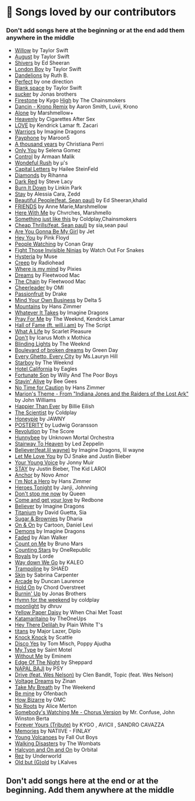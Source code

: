 # 💖 Songs loved by our contributors

### Don't add songs here at the beginning or at the end add them anywhere in the middle

-   [Willow](https://open.spotify.com/track/0lx2cLdOt3piJbcaXIV74f?si=FKBeBFL9TN-cgyp92ELCXQ&utm_source=copy-link&dl_branch=1) by Taylor Swift
-   [August](https://open.spotify.com/track/3hUxzQpSfdDqwM3ZTFQY0K?si=OrvPbYwSSp6_ekjOfAdD6w&utm_source=copy-link&dl_branch=1) by Taylor Swift
-   [Shivers](https://open.spotify.com/track/75MNhvTCCKsST3YqqUiU9r?si=AxNS3WM5SVOXfe5O6VNGTw&utm_source=copy-link&dl_branch=1) by Ed Sheeran
-   [London Boy](https://open.spotify.com/track/1LLXZFeAHK9R4xUramtUKw?si=5YGvGc9AQxWsTkZVJ6Xm_g&utm_source=copy-link&dl_branch=1) by Taylor Swift
-   [Dandelions](https://open.spotify.com/track/2eAvDnpXP5W0cVtiI0PUxV?si=51c7cb0e3cfe4c3c&nd=1) by Ruth B.
-   [Perfect](https://open.spotify.com/track/3NLnwwAQbbFKcEcV8hDItk?si=99fd530f93a84848) by one direction
-   [Blank space](https://open.spotify.com/track/1u8c2t2Cy7UBoG4ArRcF5g?si=bf8bf247e18b4560) by Taylor Swift
-   [sucker](https://open.spotify.com/track/22vgEDb5hykfaTwLuskFGD?si=687229ed255f454c) by Jonas brothers
-   [Firestone](https://open.spotify.com/track/1I8tHoNBFTuoJAlh4hfVVE?si=5e2c3c737e9f444b) by Kygo
    [High](https://open.spotify.com/track/09AvsbivV1FQBRAEBJh7UL?si=3d4a481601884cd7)  by The Chainsmokers
-   [Dancin - Krono Remix](https://open.spotify.com/track/4IlqQhaxrGPxmg35YcXXuS?si=_VShp_2yQTCHJ4HfAZD6cw&utm_source=copy-link) by Aaron Smith, Luvii, Krono
-   [Alone](https://open.spotify.com/track/3MEYFivt6bilQ9q9mFWZ4g?si=e420052b67f9492a) by Marshmellow+
-   [Heavenly](https://open.spotify.com/track/70YTBH8vOGJNMhy6186yFm?si=05721fbbc14142ca) by Cigarettes After Sex
-   [LOVE](https://open.spotify.com/track/6PGoSes0D9eUDeeAafB2As?si=b03a1700d5dc400f) by Kendrick Lamar ft. Zacari
-   [Warriors](https://open.spotify.com/track/1sWeSMifj6Z6kZyI6z3bRc?si=95cfc11c1c484fd4) by Imagine Dragons
-   [Payphone](https://open.spotify.com/track/1XGmzt0PVuFgQYYnV2It7A?si=b0352e7ee25e4634) by Maroon5
-   [A thousand years](https://open.spotify.com/track/6lanRgr6wXibZr8KgzXxBl?si=66264342aa7e4adf) by Christiana Perri
-   [Only You](https://open.spotify.com/track/5ZtfujhQIVRZm2RMZPQ3iD?si=b16bac6253544141) by Selena Gomez
-   [Control](https://open.spotify.com/track/5NH6GqeHO5Zi4bJpPfnwPs) by Armaan Malik
-   [Wondeful Rush](https://open.spotify.com/track/1svfceEomGTQo147p3VDbA?si=32e9ee8030f841b9) by µ's
-   [Capital Letters](https://open.spotify.com/album/2nmhzJgbpV1eJ5lvtZ7Z1c) by Hailee SteinFeld
-   [Diamonds](https://open.spotify.com/track/6O20JhBJPePEkBdrB5sqRx?si=87837b3d959843eb) by Rihanna
-   [Dark Red](https://open.spotify.com/track/37y7iDayfwm3WXn5BiAoRk?si=851243bd279b49d9) by Steve Lacy
-   [Burn It Down](https://open.spotify.com/track/7oVEtyuv9NBmnytsCIsY5I) by Linkin Park
-   [Stay](https://open.spotify.com/track/6uBhi9gBXWjanegOb2Phh0?si=7cbd5c35bfe6468a) by Alessia Cara, Zedd
-   [Beautiful People(feat. Sean paul)](https://open.spotify.com/track/70eFcWOvlMObDhURTqT4Fv?si=e25069dd604f4534) by Ed Sheeran,khalid
-   [FRIENDS](https://open.spotify.com/track/08bNPGLD8AhKpnnERrAc6G?si=76a00edbe12b4938) by Anne Marie,Marshmellow
-   [Here With Me](https://open.spotify.com/track/5icOoE6VgqFKohjWWNp0Ac?si=070a1839e51348dc) by Chvrches, Marshmello
-   [Something just like this](https://open.spotify.com/track/6RUKPb4LETWmmr3iAEQktW?si=620a80d7bf5344ce) by Coldplay,Chainsmokers
-   [Cheap Thrills(feat. Sean paul)](https://open.spotify.com/track/6b3b7lILUJqXcp6w9wNQSm?si=56314b150b7a48c9) by sia,sean paul
-   [Are You Gonna Be My Girl](https://open.spotify.com/track/305WCRhhS10XUcH6AEwZk6?si=b5e5bd9951f946ca) by Jet
-   [Hey You](https://open.spotify.com/track/7F02x6EKYIQV3VcTaTm7oN?si=9bd55ecb23fe45ed) by Pink Floyd
-   [People Watching](https://open.spotify.com/track/4JeOesjcWWlprTAvucDSJX?si=39de2d86e6d4462c) by Conan Gray
-   [Fight Those Invisible Ninjas](https://open.spotify.com/track/0TafMZQB02c8D71VJyGSh4?si=1074c4abe66c4af5) by Watch Out For Snakes
-   [Hysteria](https://open.spotify.com/track/7xyYsOvq5Ec3P4fr6mM9fD?si=a6b0cdb029a44dae) by Muse
-   [Creep](https://open.spotify.com/track/70LcF31zb1H0PyJoS1Sx1r?si=c6d1e6027a5049c4) by Radiohead
-   [Where is my mind](https://open.spotify.com/track/0KzAbK6nItSqNh8q70tb0K?si=5038a99c53d7403f) by Pixies
-   [Dreams](https://open.spotify.com/track/0ofHAoxe9vBkTCp2UQIavz?si=139679eefa0b4afe) by Fleetwood Mac
-   [The Chain](https://open.spotify.com/track/5e9TFTbltYBg2xThimr0rU?si=ba39a949e8494314) by Fleetwood Mac
-   [Cheerleader](https://open.spotify.com/track/7vFoFDWqTX0mHzLfrF1Cfy?si=636a0c6c260d432f) by OMI
-   [Passionfruit](https://open.spotify.com/track/5mCPDVBb16L4XQwDdbRUpz?si=4a0b5808ae1146f8) by Drake
-   [Mind Your Own Business](https://open.spotify.com/track/2CMQoSgyQLXshYuWLdtlRh?si=5c0740ab94a84d07) by Delta 5
-   [Mountains](https://open.spotify.com/track/0Sg3UL7f40ulmTh0Xwr6qY?si=6cb19becde4f4ffe) by Hans Zimmer
-   [Whatever It Takes](https://open.spotify.com/track/6Qn5zhYkTa37e91HC1D7lb?autoplay=true) by Imagine Dragons
-   [Pray For Me](https://open.spotify.com/track/77UjLW8j5UAGAGVGhR5oUK?si=a638537817454814) by The Weeknd, Kendrick Lamar
-   [Hall of Fame (ft. will.i.am)](https://open.spotify.com/track/1X1DWw2pcNZ8zSub3uhlNz?autoplay=true) by The Script
-   [What A Life](https://open.spotify.com/track/4DXceUhBu8hVYO1EuT6EOt?si=d034ba4601ae4ed2) by Scarlet Pleasure
-   [Don't](https://open.spotify.com/track/7pvTLJOjJPbS97gnTfH6uH?si=24000913f8b940b5) by Icarus Moth x Mothica
-   [Blinding Lights](https://open.spotify.com/track/5Sg09MvHqNWPWsYeuY2toY?si=a495f5974a344972) by The Weeknd
-   [Boulevard of broken dreams](https://open.spotify.com/track/5GorCbAP4aL0EJ16frG2hd?si=bb585e27c97540ef) by Green Day
-   [Every Ghetto, Every City](https://open.spotify.com/track/6ioEEcJzOpLyIO6Dgn1RYS?si=ba9980409e7d4ace) by Ms.Lauryn Hill
-   [Starboy](https://open.spotify.com/track/7MXVkk9YMctZqd1Srtv4MB?si=9894f88bf5194440) by The Weeknd
-   [Hotel California](https://open.spotify.com/track/40riOy7x9W7GXjyGp4pjAv?si=c99e1fef73c640d0) by Eagles
-   [Fortunate Son](https://open.spotify.com/track/4BP3uh0hFLFRb5cjsgLqDh?si=b93417ca632845f0) by Willy And The Poor Boys
-   [Stayin' Alive](https://open.spotify.com/track/4UDmDIqJIbrW0hMBQMFOsM?si=65fb58fe5aee47c5) by Bee Gees
-   [No Time for Caution](https://open.spotify.com/track/1W6LZGinxm6voDaC8NVnDU?si=a2829f5f502a497a) by Hans Zimmer
-   [Marion's Theme - From "Indiana Jones and the Raiders of the Lost Ark"](https://open.spotify.com/track/4NJwllOEAIyQo7DsgGyAwt?si=7f784c122fd14c0c) by John Williams
-   [Happier Than Ever](https://open.spotify.com/track/4RVwu0g32PAqgUiJoXsdF8?si=2a849cf3e5cf4517) by Billie Eilish
-   [The Scientist](https://open.spotify.com/track/75JFxkI2RXiU7L9VXzMkle?si=550e9157d5b14c4b) by Coldplay
-   [Honeypie](https://open.spotify.com/track/0rzWENXdfcLTgyt5DByGTy?si=aa17dab85b4b4724) by JAWNY
-   [POSTERITY](https://open.spotify.com/track/1AKIi40li4kyJHQKOuF3Qz?si=d7a91e081bbd49c9) by Ludwig Goransson
-   [Revolution](https://open.spotify.com/track/5Qs72OBqzllBJlcu5uDq2K?autoplay=true) by The Score
-   [Hunnybee](https://open.spotify.com/track/3DPFmwFtV5ElQaTniLOdgk?si=52029551e3424b95) by Unknown Mortal Orchestra
-   [Stairway To Heaven](https://open.spotify.com/track/12wlYeErSUNGg1B5d64077?si=90e4f328fd004097) by Led Zeppelin
-   [Believer(feat.lil wayne)](https://open.spotify.com/track/2sU9EjevkrU9OkPZudvFNN?si=abab62b456044a61) by Imagine Dragons, lil wayne
-   [Let Me Love You](https://open.spotify.com/track/0lYBSQXN6rCTvUZvg9S0lU?si=b2be41804fc6477b) by DJ Snake and Justin Bieber
-   [Your Young Voice](https://open.spotify.com/track/0htCIJB0AHQISL5ygjgBgm?si=f9c00502d3874106) by Jonny Muir
-   [STAY](https://open.spotify.com/track/4kux0P5UfguojB4h0lQnsj?autoplay=true) by Justin Bieber, The Kid LAROI
-   [Anchor](https://open.spotify.com/track/7qH9Z4dJEN0l9bidizW7fq?autoplay=true) by Novo Amor
-   [I'm Not a Hero](https://open.spotify.com/track/56pKYnSA0CyayMJWcEU5kH?si=5a73c6d798a94535) by Hans Zimmer
-   [Heroes Tonight](https://open.spotify.com/track/3SipFlNddvL0XNZRLXvdZD?si=47e504ce864843be) by Janji, Johnning
-   [Don't stop me now](https://open.spotify.com/track/43DHLzDkncpby82Po5jlOZ) by Queen
-   [Come and get your love](https://open.spotify.com/album/5Gf5m9M6RiK2lkjpbP0xRu) by Redbone
-   [Believer](https://open.spotify.com/track/0pqnGHJpmpxLKifKRmU6WP?si=b406b4291fba44ef) by Imagine Dragons
-   [Titanium](https://open.spotify.com/track/4OQfIweaFWNTT5NkJ04txq?si=6561b067dea44118) by David Guetta, Sia
-   [Sugar & Brownies](https://open.spotify.com/track/16ih0TTm4REIQuYBMPTHm8?si=46e96909a7864666) by Dharia
-   [On & On](https://open.spotify.com/track/4B2kkxg3wKSTZw5JPaUtzQ?si=0080e7faa0064f8d) by Cartoon, Daniel Levi
-   [Demons](https://open.spotify.com/track/5qaEfEh1AtSdrdrByCP7qR?si=572ce6cc2af94727) by Imagine Dragons
-   [Faded](https://open.spotify.com/track/7gHs73wELdeycvS48JfIos?si=8ee00f0400134484) by Alan Walker
-   [Count on Me](https://open.spotify.com/track/7l1qvxWjxcKpB9PCtBuTbU?si=3653a8988d554ee5) by Bruno Mars
-   [Counting Stars](https://open.spotify.com/track/2tpWsVSb9UEmDRxAl1zhX1?si=dc693ceab1f44882) by OneRepublic
-   [Royals](https://open.spotify.com/track/2dLLR6qlu5UJ5gk0dKz0h3?si=33cdd7c9f6ef4c66) by Lorde
-   [Way down We Go](https://open.spotify.com/track/0y1QJc3SJVPKJ1OvFmFqe6?si=dcf486310d194d01) by KALEO
-   [Trampoline](https://open.spotify.com/track/0lsRatBUs9HNIZAmoGABzk?si=22f905d250d4475d) by SHAED
-   [Skin](https://open.spotify.com/track/03B2SfXuvDh1m9F4tqrX07?si=322a896842464e53) by Sabrina Carpenter
-   [Arcade](https://open.spotify.com/album/7BISGeB7QwhqRIadxuLHfG?uid=776c13f9991e6419daab&uri=spotify%3Atrack%3A1Xi84slp6FryDSCbzq4UCD) by Duncan
    Laurence
-   [Hold On](https://open.spotify.com/album/2EfmyRWheMtmVTCIsptsLi?highlight=spotify:track:5vjLSffimiIP26QG5WcN2K) by Chord
    Overstreet
-   [Burnin' Up](https://open.spotify.com/track/2VEsmoek0sol9MnJFyoG9e?si=JI6ETybaRD2wrI5UUq-CwA&dl_branch=1) by Jonas Brothers
-   [Hymn for the weekend](https://open.spotify.com/track/3RiPr603aXAoi4GHyXx0uy?si=7e91b6601e9c45ba) by coldplay
-   [moonlight](https://open.spotify.com/track/4d83gRvk3DHU5cWBbyOlSk?si=d20d6830eb6742e4) by dhruv
-   [Yellow Paper Daisy](https://open.spotify.com/track/5aQe0faFOjeskrHwpleXLJ?si=e0b98e98651549d3) by When Chai Met Toast
-   [Katamaritaino](https://open.spotify.com/track/1rA9hzT9WnHYnOzsxnQEFB?si=c9e08568edcd4cf2) by TheOneUps
-   [Hey There Delilah ](https://open.spotify.com/track/4RCWB3V8V0dignt99LZ8vH) by Plain White T's
-   [titans](https://open.spotify.com/track/73HkJbtkrKCKBzuaYorTGX?si=jrHg1jcxQSiC6pGKm7BpHQ) by Major Lazer, Diplo
-   [Knock Knock](https://open.spotify.com/track/6cthJIumjsMpJBeDJ2w6Dn?si=c9b6138323f8409d) by Scattle
-   [Disco Yes](https://open.spotify.com/track/61Ivix5DTnDPVjp1dgLyov?si=2d342887949d4694) by Tom Misch, Poppy Ajudha
-   [My Type](https://open.spotify.com/track/2DFi8rwHcVkTTgu7PULhtI?si=77ce2e30f2f44f12) by Saint Motel
-   [Without Me](https://open.spotify.com/track/7lQ8MOhq6IN2w8EYcFNSUk?si=fe5a9f9962804ef2) by Eminem
-   [Edge Of The Night](https://open.spotify.com/track/1IWIqSlleSAzNQeKSpe4IJ?si=bcb987bfcb804a3e) by Sheppard
-   [NAPAL BAJI](https://open.spotify.com/track/3A5djNQe8IW4XPWQaplZO7?si=35d344c4818c416a) by PSY
-   [Drive (feat. Wes Nelson)](https://open.spotify.com/track/6eCmK3GQyFuTNWCJHsaF9d?si=5ffa91849b90414b) by Clen Bandit, Topic (feat. Wes Nelson)
-   [Voltage Dreams](https://open.spotify.com/track/4YPTI6iWXVTGIzDLKvInM0?si=743398c9c23b41a5) by Zinan
-   [Take My Breath](https://open.spotify.com/track/6M3PsepEj5gyJoIi7Xvr7u?si=454b05cdeeac47c7) by The Weekend
-   [Be mine](https://open.spotify.com/track/2KklXplRtxMsBYo474Es0w?si=cdcb97aa4de74cd7) by Ofenbach
-   [How Bizarre](https://open.spotify.com/track/46q5BtHso0ECuTKeq70ZhW?si=1553ca64c6474342) by OMC
-   [No Roots](https://open.spotify.com/track/3D5wnLaeVlCCIPzQOOAirA?si=71ff4a0d414a49a3) by Alice Merton
-   [Somebody's Watching Me - Chorus Version](https://open.spotify.com/track/39DTqHKbw01LUjuHcq90WT?si=5925d93d0c2b4ea2) by Mr. Confuse, John Winston Berta
-   [Forever Yours (Tribute)](https://open.spotify.com/track/3o1CUVeHIid49sabk6A6Nf?si=4c1a7da714af44d8) by KYGO , AVICII , SANDRO CAVAZZA
-   [Memories](https://open.spotify.com/track/7ilC2N3BVs7CFmEiOIYOep) by NATIIVE - FINLAY
-   [Young Volcanoes](https://open.spotify.com/track/4yXNMbZrsFJbPTH0WfhwEB?si=90da43d70a994840) by Fall Out Boys
-   [Walking Disasters](https://open.spotify.com/track/282o3drzJvcam50jk7E8ef?si=d436382de50c4f2c) by The Wombats
-   [Halcyon and On and On](https://open.spotify.com/track/5xcunlfaZvD9BDQsLONI7A?si=58b7003dab754102) by Orbital
-   [Rez](https://open.spotify.com/track/19tWn3jmeDlZTKMHJLMs2S?si=d6055b41e396487d) by Underworld
-   [Old but (G)old](https://open.spotify.com/playlist/0bsrkbpXpBsz4AbMNxafwh?si=b1a8301474ca4ba7) by LKalves

## **Don't add songs here at the end or at the beginning. Add them anywhere at the middle**
